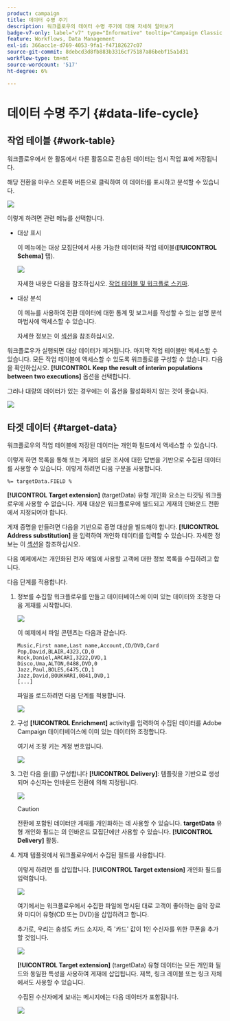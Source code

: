 ```yaml
---
product: campaign
title: 데이터 수명 주기
description: 워크플로우의 데이터 수명 주기에 대해 자세히 알아보기
badge-v7-only: label="v7" type="Informative" tooltip="Campaign Classic v7에만 적용"
feature: Workflows, Data Management
exl-id: 366acc1e-d769-4053-9fa1-f47182627c07
source-git-commit: 8debcd3d8fb883b3316cf75187a86bebf15a1d31
workflow-type: tm+mt
source-wordcount: '517'
ht-degree: 6%

---
```


# 데이터 수명 주기 {#data-life-cycle}



## 작업 테이블 {#work-table}

워크플로우에서 한 활동에서 다른 활동으로 전송된 데이터는 임시 작업 표에 저장됩니다.

해당 전환을 마우스 오른쪽 버튼으로 클릭하여 이 데이터를 표시하고 분석할 수 있습니다.

![](assets/wf-right-click-analyze.png)

이렇게 하려면 관련 메뉴를 선택합니다.

* 대상 표시

  이 메뉴에는 대상 모집단에서 사용 가능한 데이터와 작업 테이블(**[!UICONTROL Schema]** 탭).

  ![](assets/wf-right-click-display.png)

  자세한 내용은 다음을 참조하십시오. [작업 테이블 및 워크플로 스키마](monitoring-workflow-execution.md#worktables-and-workflow-schema).

* 대상 분석

  이 메뉴를 사용하여 전환 데이터에 대한 통계 및 보고서를 작성할 수 있는 설명 분석 마법사에 액세스할 수 있습니다.

  자세한 정보는 이 [섹션](../../reporting/using/using-the-descriptive-analysis-wizard.md)을 참조하십시오.

워크플로우가 실행되면 대상 데이터가 제거됩니다. 마지막 작업 테이블만 액세스할 수 있습니다. 모든 작업 테이블에 액세스할 수 있도록 워크플로를 구성할 수 있습니다. 다음을 확인하십시오. **[!UICONTROL Keep the result of interim populations between two executions]** 옵션을 선택합니다.

그러나 대량의 데이터가 있는 경우에는 이 옵션을 활성화하지 않는 것이 좋습니다.

![](assets/wf-purge-data-option.png)

## 타겟 데이터 {#target-data}

워크플로우의 작업 테이블에 저장된 데이터는 개인화 필드에서 액세스할 수 있습니다.

이렇게 하면 목록을 통해 또는 게재의 설문 조사에 대한 답변을 기반으로 수집된 데이터를 사용할 수 있습니다. 이렇게 하려면 다음 구문을 사용합니다.

```
%= targetData.FIELD %
```

**[!UICONTROL Target extension]** (targetData) 유형 개인화 요소는 타깃팅 워크플로우에 사용할 수 없습니다. 게재 대상은 워크플로우에 빌드되고 게재의 인바운드 전환에서 지정되어야 합니다.

게재 증명을 만들려면 다음을 기반으로 증명 대상을 빌드해야 합니다. **[!UICONTROL Address substitution]** 을 입력하여 개인화 데이터를 입력할 수 있습니다. 자세한 정보는 이 [섹션](../../delivery/using/steps-defining-the-target-population.md#using-address-substitution-in-proof)을 참조하십시오.

다음 예제에서는 개인화된 전자 메일에 사용할 고객에 대한 정보 목록을 수집하려고 합니다.

다음 단계를 적용합니다.

1. 정보를 수집할 워크플로우를 만들고 데이터베이스에 이미 있는 데이터와 조정한 다음 게재를 시작합니다.

   ![](assets/wf-targetdata-sample-1.png)

   이 예제에서 파일 콘텐츠는 다음과 같습니다.

   ```
   Music,First name,Last name,Account,CD/DVD,Card
   Pop,David,BLAIR,4323,CD,0
   Rock,Daniel,ARCARI,3222,DVD,1
   Disco,Uma,ALTON,0488,DVD,0
   Jazz,Paul,BOLES,6475,CD,1
   Jazz,David,BOUKHARI,0841,DVD,1
   [...]
   ```

   파일을 로드하려면 다음 단계를 적용합니다.

   ![](assets/wf-targetdata-sample-2.png)

1. 구성 **[!UICONTROL Enrichment]** activity를 입력하여 수집된 데이터를 Adobe Campaign 데이터베이스에 이미 있는 데이터와 조정합니다.

   여기서 조정 키는 계정 번호입니다.

   ![](assets/wf-targetdata-sample-3.png)

1. 그런 다음 을(를) 구성합니다 **[!UICONTROL Delivery]**: 템플릿을 기반으로 생성되며 수신자는 인바운드 전환에 의해 지정됩니다.

   ![](assets/wf-targetdata-sample-4.png)

   >[!CAUTION]
   >
   >전환에 포함된 데이터만 게재를 개인화하는 데 사용할 수 있습니다. **targetData** 유형 개인화 필드는 의 인바운드 모집단에만 사용할 수 있습니다. **[!UICONTROL Delivery]** 활동.

1. 게재 템플릿에서 워크플로우에서 수집된 필드를 사용합니다.

   이렇게 하려면 를 삽입합니다. **[!UICONTROL Target extension]** 개인화 필드를 입력합니다.

   ![](assets/wf-targetdata-sample-5.png)

   여기에서는 워크플로우에서 수집한 파일에 명시된 대로 고객이 좋아하는 음악 장르와 미디어 유형(CD 또는 DVD)을 삽입하려고 합니다.

   추가로, 우리는 충성도 카드 소지자, 즉 &#39;카드&#39; 값이 1인 수신자를 위한 쿠폰을 추가할 것입니다.

   ![](assets/wf-targetdata-sample-6.png)

   **[!UICONTROL Target extension]** (targetData) 유형 데이터는 모든 개인화 필드와 동일한 특성을 사용하여 게재에 삽입됩니다. 제목, 링크 레이블 또는 링크 자체에서도 사용할 수 있습니다.

   수집된 수신자에게 보내는 메시지에는 다음 데이터가 포함됩니다.

   ![](assets/wf-targetdata-sample-7.png)
